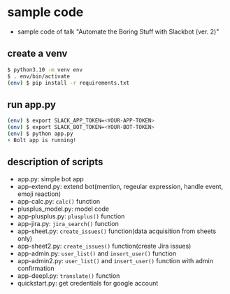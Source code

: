 # sample code

* sample code of talk "Automate the Boring Stuff with Slackbot (ver. 2)"

## create a venv

```bash
$ python3.10 -m venv env
$ . env/bin/activate
(env) $ pip install -r requirements.txt
```

## run app.py

```bash
(env) $ export SLACK_APP_TOKEN=<YOUR-APP-TOKEN>
(env) $ export SLACK_BOT_TOKEN=<YOUR-BOT-TOKEN>
(env) $ python app.py
⚡️ Bolt app is running!
```

## description of scripts

* app.py: simple bot app
* app-extend.py: extend bot(mention, regeular expression, handle event, emoji reaction)
* app-calc.py: `calc()` function
* plusplus_model.py: model code
* app-plusplus.py: `plusplus()` function
* app-jira.py: `jira_search()` function
* app-sheet.py: `create_issues()` function(data acquisition from sheets only)
* app-sheet2.py: `create_issues()` function(create Jira issues)
* app-admin.py: `user_list()` and `insert_user()` function
* app-admin2.py: `user_list()` and `insert_user()` function with admin confirmation
* app-deepl.py: `translate()` function
* quickstart.py: get credentials for google account


